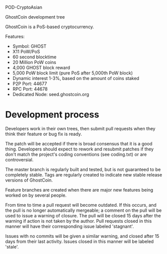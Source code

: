 POD-CryptoAsian

GhostCoin development tree

GhostCoin is a PoS-based cryptocurrency.

Features:
* Symbol: GHOST
* X11 PoW/PoS
* 60 second blocktime
* 20 Million PoW coins
* 4,000 GHOST block reward
* 5,000 PoW block limit (pure PoS after 5,000th PoW block)
* Dynamic interest 1-3%, based on the amount of coins staked
* P2P Port: 44677
* RPC Port: 44678
* Dedicated Node: seed.ghostcoin.org


Development process
===========================

Developers work in their own trees, then submit pull requests when
they think their feature or bug fix is ready.

The patch will be accepted if there is broad consensus that it is a
good thing.  Developers should expect to rework and resubmit patches
if they don't match the project's coding conventions (see coding.txt)
or are controversial.

The master branch is regularly built and tested, but is not guaranteed
to be completely stable. Tags are regularly created to indicate new
stable release versions of GhostCoin.

Feature branches are created when there are major new features being
worked on by several people.

From time to time a pull request will become outdated. If this occurs, and
the pull is no longer automatically mergeable; a comment on the pull will
be used to issue a warning of closure. The pull will be closed 15 days
after the warning if action is not taken by the author. Pull requests closed
in this manner will have their corresponding issue labeled 'stagnant'.

Issues with no commits will be given a similar warning, and closed after
15 days from their last activity. Issues closed in this manner will be
labeled 'stale'.
